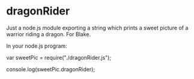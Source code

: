 # dragonRider
Just a node.js module exporting a string which prints a sweet picture of a warrior riding a dragon. For Blake.

In your node.js program:

var sweetPic = require("./dragonRider.js");

console.log(sweetPic.dragonRider);
